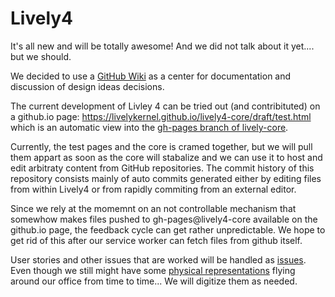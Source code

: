 # Lively4

It's all new and will be totally awesome! And we did not talk about it yet.... but we should.

We decided to use a [GitHub Wiki](https://github.com/LivelyKernel/Lively4/wiki/Home) as a center for documentation and discussion of design ideas decisions. 

The current development of Livley 4 can be tried out (and contribituted) on a github.io page: 
https://livelykernel.github.io/lively4-core/draft/test.html which is an automatic view into the [gh-pages branch of lively-core](https://github.com/LivelyKernel/lively4-core/tree/gh-pages).

Currently, the test pages and the core is cramed together, but we will pull them appart as soon as the core will stabalize and we can use it to host and edit arbitraty content from GitHub repositories. The commit history of this repository consists mainly of auto commits generated either by editing files from within Lively4 or from rapidly commiting from an external editor.

Since we rely at the momemnt on an not controllable mechanism that somewhow makes files pushed to gh-pages@lively4-core available on the github.io page, the feedback cycle can get rather unpredictable. We hope to get rid of this after our service worker can fetch files from github itself.  

User stories and other issues that are worked will be handled as [issues](https://github.com/LivelyKernel/Lively4/issues). Even though we still might have some [physical representations](https://github.com/LivelyKernel/Lively4/wiki/UserStories) flying around our office from time to time... We will digitize them as needed. 
